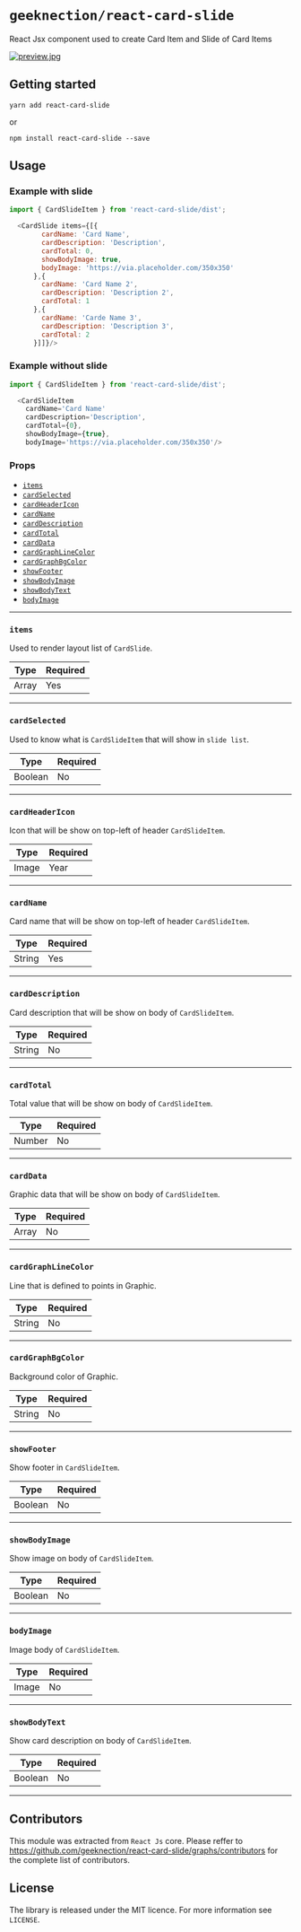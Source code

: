 # `geeknection/react-card-slide`

React Jsx component used to create Card Item and Slide of Card Items

[![preview.jpg](https://i.postimg.cc/hjRmvN7H/preview.jpg)](https://postimg.cc/1gMXYCBH)


## Getting started

`yarn add react-card-slide`

or

`npm install react-card-slide --save`

## Usage

### Example with slide

```javascript
import { CardSlideItem } from 'react-card-slide/dist';
```

```javascript
  <CardSlide items={[{
        cardName: 'Card Name',
        cardDescription: 'Description',
        cardTotal: 0,
        showBodyImage: true,
        bodyImage: 'https://via.placeholder.com/350x350'
      },{
        cardName: 'Card Name 2',
        cardDescription: 'Description 2',
        cardTotal: 1
      },{
        cardName: 'Carde Name 3',
        cardDescription: 'Description 3',
        cardTotal: 2
      }]]}/>
```

### Example without slide

```javascript
import { CardSlideItem } from 'react-card-slide/dist';
```

```javascript
  <CardSlideItem
	cardName='Card Name'
	cardDescription='Description',
	cardTotal={0},
	showBodyImage={true},
	bodyImage='https://via.placeholder.com/350x350'/>
```

### Props

- [`items`](#items)
- [`cardSelected`](#cardSelected)
- [`cardHeaderIcon`](#cardHeaderIcon)
- [`cardName`](#cardName)
- [`cardDescription`](#cardDescription)
- [`cardTotal`](#cardTotal)
- [`cardData`](#cardData)
- [`cardGraphLineColor`](#cardGraphLineColor)
- [`cardGraphBgColor`](#cardGraphBgColor)
- [`showFooter`](#showFooter)
- [`showBodyImage`](#showBodyImage)
- [`showBodyText`](#showBodyText)
- [`bodyImage`](#bodyImage)


---

### `items`

Used to render layout list of `CardSlide`.

| Type       | Required |
| ---------- | -------- |
| Array      | Yes      |

---

### `cardSelected`

Used to know what is `CardSlideItem` that will show in `slide list`.

| Type         | Required |
| ------------ | -------- |
| Boolean      | No      |

---

### `cardHeaderIcon`

Icon that will be show on top-left of header `CardSlideItem`.

| Type             | Required |
| ---------------- | -------- |
| Image            | Year     |

---

### `cardName`

Card name that will be show on top-left of header `CardSlideItem`.

| Type             | Required |
| ---------------- | -------- |
| String           | Yes      |

---

### `cardDescription`

Card description that will be show on body of `CardSlideItem`.

| Type             | Required |
| ---------------- | -------- |
| String           | No       |

---

### `cardTotal`

Total value that will be show on body of `CardSlideItem`.

| Type             | Required |
| ---------------- | -------- |
| Number           | No       |

---

### `cardData`

Graphic data that will be show on body of `CardSlideItem`.

| Type             | Required |
| ---------------- | -------- |
| Array            | No       |

---

### `cardGraphLineColor`

Line that is defined to points in Graphic.

| Type             | Required |
| ---------------- | -------- |
| String           | No       |

---

### `cardGraphBgColor`

Background color of Graphic.

| Type             | Required |
| ---------------- | -------- |
| String           | No       |

---

### `showFooter`

Show footer in `CardSlideItem`.

| Type             | Required |
| ---------------- | -------- |
| Boolean          | No       |

---

### `showBodyImage`

Show image on body of `CardSlideItem`.

| Type             | Required |
| ---------------- | -------- |
| Boolean          | No       |

---

### `bodyImage`

Image body of `CardSlideItem`.

| Type             | Required |
| ---------------- | -------- |
| Image            | No       |

---

### `showBodyText`

Show card description on body of `CardSlideItem`.

| Type             | Required |
| ---------------- | -------- |
| Boolean          | No       |

---

## Contributors

This module was extracted from `React Js` core. Please reffer to https://github.com/geeknection/react-card-slide/graphs/contributors for the complete list of contributors.

## License
The library is released under the MIT licence. For more information see `LICENSE`.
